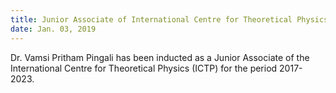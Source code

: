 ```yaml
---
title: Junior Associate of International Centre for Theoretical Physics
date: Jan. 03, 2019
---
```


Dr. Vamsi Pritham Pingali has been inducted as a Junior Associate of the International Centre for Theoretical Physics (ICTP) for the period 2017-2023.  
